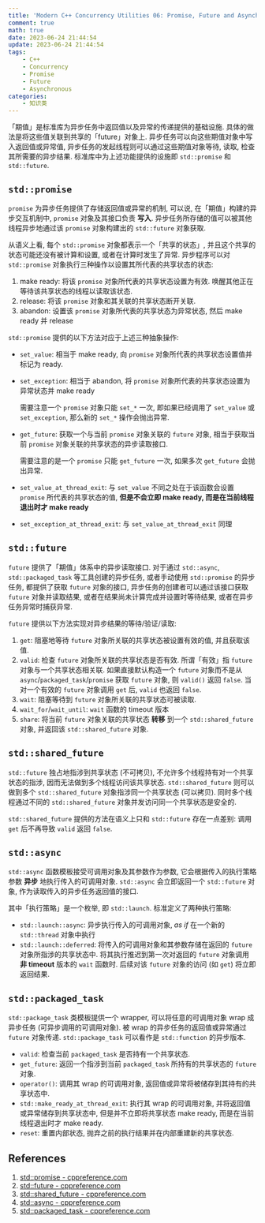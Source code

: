 ```yaml
---
title: 'Modern C++ Concurrency Utilities 06: Promise, Future and Asynchronous'
comment: true
math: true
date: 2023-06-24 21:44:54
update: 2023-06-24 21:44:54
tags:
    - C++
    - Concurrency
    - Promise
    - Future
    - Asynchronous
categories:
    - 知识类
---
```


「期值」是标准库为异步任务中返回值以及异常的传递提供的基础设施. 具体的做法是将这些值关联到共享的「future」对象上. 异步任务可以向这些期值对象中写入返回值或异常值, 异步任务的发起线程则可以通过这些期值对象等待, 读取, 检查其所需要的异步结果. 标准库中为上述功能提供的设施即 `std::promise` 和 `std::future`.

## `std::promise`

`promise` 为异步任务提供了存储返回值或异常的机制, 可以说, 在「期值」构建的异步交互机制中, `promise` 对象及其接口负责 **写入**. 异步任务所存储的值可以被其他线程异步地通过该 `promise` 对象构建出的 `std::future` 对象获取.

从语义上看, 每个 `std::promise` 对象都表示一个「共享的状态」, 并且这个共享的状态可能还没有被计算和设置, 或者在计算时发生了异常. 异步程序可以对 `std::promise` 对象执行三种操作以设置其所代表的共享状态的状态:
1. make ready: 将该 `promise` 对象所代表的共享状态设置为有效. 唤醒其他正在等待该共享状态的线程以读取该状态.
2. release: 将该 `promise` 对象和其关联的共享状态断开关联.
3. abandon: 设置该 `promise` 对象所代表的共享状态为异常状态, 然后 make ready 并 release

`std::promise` 提供的以下方法对应于上述三种抽象操作:
- `set_value`: 相当于 make ready, 向 `promise` 对象所代表的共享状态设置值并标记为 ready.
- `set_exception`: 相当于 abandon, 将 `promise` 对象所代表的共享状态设置为异常状态并 make ready
 
    需要注意一个 `promise` 对象只能 `set_*` 一次, 即如果已经调用了 `set_value` 或 `set_exception`, 那么新的 `set_*` 操作会抛出异常.
- `get_future`: 获取一个与当前 `promise` 对象关联的 `future` 对象, 相当于获取当前 `promise` 对象关联的共享状态的异步读取接口.

    需要注意的是一个 `promise` 只能 `get_future` 一次, 如果多次 `get_future` 会抛出异常.
- `set_value_at_thread_exit`: 与 `set_value` 不同之处在于该函数会设置 `promise` 所代表的共享状态的值, **但是不会立即 make ready, 而是在当前线程退出时才 make ready**
- `set_exception_at_thread_exit`: 与 `set_value_at_thread_exit` 同理

## `std::future`

`future` 提供了「期值」体系中的异步读取接口. 对于通过 `std::async`, `std::packaged_task` 等工具创建的异步任务, 或者手动使用 `std::promise` 的异步任务, 都提供了获取 `future` 对象的接口, 异步任务的创建者可以通过该接口获取 `future` 对象并读取结果, 或者在结果尚未计算完成并设置时等待结果, 或者在异步任务异常时捕获异常.

`future` 提供以下方法实现对异步结果的等待/验证/读取:
1. `get`: 阻塞地等待 `future` 对象所关联的共享状态被设置有效的值, 并且获取该值.
2. `valid`: 检查 `future` 对象所关联的共享状态是否有效. 所谓「有效」指 `future` 对象与一个共享状态相关联. 如果直接默认构造一个 `future` 对象而不是从 `async`/`packaged_task`/`promise` 获取 `future` 对象, 则 `valid()` 返回 `false`. 当对一个有效的 `future` 对象调用 `get` 后, `valid` 也返回 `false`.
3. `wait`: 阻塞等待到 `future` 对象所关联的共享状态可被读取.
4. `wait_for`/`wait_until`: `wait` 函数的 timeout 版本
5. `share`: 将当前 `future` 对象关联的共享状态 **转移** 到一个 `std::shared_future` 对象, 并返回该 `std::shared_future` 对象.

## `std::shared_future`

`std::future` 独占地指涉到共享状态 (不可拷贝), 不允许多个线程持有对一个共享状态的指涉, 因而无法做到多个线程访问该共享状态. `std::shared_future` 则可以做到多个 `std::shared_future` 对象指涉同一个共享状态 (可以拷贝). 同时多个线程通过不同的 `std::shared_future` 对象并发访问同一个共享状态是安全的.

`std::shared_future` 提供的方法在语义上只和 `std::future` 存在一点差别: 调用 `get` 后不再导致 `valid` 返回 `false`.

## `std::async`

`std::async` 函数模板接受可调用对象及其参数作为参数, 它会根据传入的执行策略参数 **异步** 地执行传入的可调用对象. `std::async` 会立即返回一个 `std::future` 对象, 作为读取传入的异步任务返回值的接口.

其中「执行策略」是一个枚举, 即 `std::launch`. 标准定义了两种执行策略:
- `std::launch::async`: 异步执行传入的可调用对象, *as if* 在一个新的 `std::thread` 对象中执行
- `std::launch::deferred`: 将传入的可调用对象和其参数存储在返回的 `future` 对象所指涉的共享状态中. 将其执行推迟到第一次对返回的 `future` 对象调用 **非 timeout** 版本的 `wait` 函数时. 后续对该 `future` 对象的访问 (如 `get`) 将立即返回结果.

## `std::packaged_task`

`std::package_task` 类模板提供一个 wrapper, 可以将任意的可调用对象 wrap 成异步任务 (可异步调用的可调用对象). 被 wrap 的异步任务的返回值或异常通过 `future` 对象传递. `std::package_task` 可以看作是 `std::function` 的异步版本.

- `valid`: 检查当前 `packaged_task` 是否持有一个共享状态.
- `get_future`: 返回一个指涉到当前 `packaged_task` 所持有的共享状态的 `future` 对象.
- `operator()`: 调用其 wrap 的可调用对象, 返回值或异常将被储存到其持有的共享状态中.
- `std::make_ready_at_thread_exit`: 执行其 wrap 的可调用对象, 并将返回值或异常储存到共享状态中, 但是并不立即将共享状态 make ready, 而是在当前线程退出时才 make ready.
- `reset`: 重置内部状态, 抛弃之前的执行结果并在内部重建新的共享状态.

## References

1. [std::promise - cppreference.com](https://en.cppreference.com/w/cpp/thread/promise)
2. [std::future - cppreference.com](https://en.cppreference.com/w/cpp/thread/future)
3. [std::shared_future - cppreference.com](https://en.cppreference.com/w/cpp/thread/shared_future)
4. [std::async - cppreference.com](https://en.cppreference.com/w/cpp/thread/async)
5. [std::packaged_task - cppreference.com](https://en.cppreference.com/w/cpp/thread/packaged_task)
